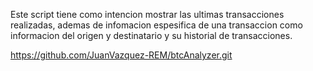 Este script tiene como intencion mostrar las ultimas transacciones realizadas, ademas de infomacion espesifica de una transaccion como informacion del origen y destinatario y su historial de transacciones.

https://github.com/JuanVazquez-REM/btcAnalyzer.git